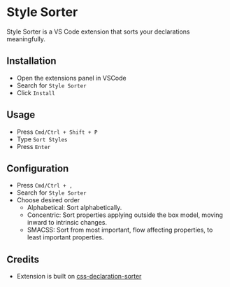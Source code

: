 # Style Sorter

Style Sorter is a VS Code extension that sorts your declarations meaningfully.

## Installation

- Open the extensions panel in VSCode
- Search for `Style Sorter`
- Click `Install`

## Usage

- Press `Cmd/Ctrl + Shift + P`
- Type `Sort Styles`
- Press `Enter`

## Configuration

- Press `Cmd/Ctrl + ,`
- Search for `Style Sorter`
- Choose desired order
  - Alphabetical: Sort alphabetically.
  - Concentric: Sort properties applying outside the box model, moving inward to intrinsic changes.
  - SMACSS: Sort from most important, flow affecting properties, to least important properties.

## Credits

- Extension is built on [css-declaration-sorter](https://github.com/Siilwyn/css-declaration-sorter/)

